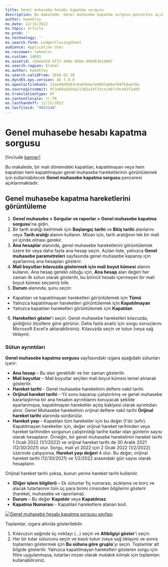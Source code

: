 ```yaml
---
title: Genel muhasebe hesabı kapatma sorgusu
description: Bu makalede, Genel muhasebe kapatma sorgusu penceresi açıklanmaktadır
author: kweekley
ms.date: 12/15/2022
ms.topic: article
ms.prod: ''
ms.technology: ''
ms.search.form: LedgerClosingSheet
audience: Application User
ms.reviewer: twheeloc
ms.custom: 14091
ms.assetid: c64eed1d-df17-448e-8bb6-d94d63b14607
ms.search.region: Global
ms.author: kweekley
ms.search.validFrom: 2016-02-28
ms.dyn365.ops.version: AX 7.0.0
ms.openlocfilehash: 33ae49d9503c0a83bda7e0093ab6ef69fb4aef0a
ms.sourcegitcommit: 9f3a60a583da21382a14f32ce146fc9ce03f2a09
ms.translationtype: HT
ms.contentlocale: tr-TR
ms.lasthandoff: 12/15/2022
ms.locfileid: "9853148"
---
```

# <a name="ledger-settlement-inquiry"></a>Genel muhasebe hesabı kapatma sorgusu

[!include [banner](../includes/banner.md)]

Bu makalede, bir mali dönemdeki kapatılan, kapatılmayan veya hem kapatılan hem kapatılmayan genel muhasebe hareketlerinin görüntülemek için kullanılabilecek **Genel muhasebe kapatma sorgusu** penceresi açıklanmaktadır.

## <a name="view-ledger-settlement-transactions"></a>Genel muhasebe kapatma hareketlerini görüntüleme
1.  **Genel muhasebe > Sorgular ve raporlar > Genel muhasebe kapatma sorgusu**'na gidin.
2.  Bir tarih aralığı belirtmek için **Başlangıç tarihi** ve **Bitiş tarihi** alanlarını veya **Tarih aralığı** alanını kullanın. Mizan için, tarih aralığının tek bir mali yıl içinde olması gerekir.
3.  **Ana hesaplar** alanında, genel muhasebe hareketlerini görüntülemek üzere bir veya daha fazla ana hesap seçin. Açılan liste, yalnızca **Genel muhasebe parametreleri** sayfasında genel muhasebe kapanışı için ayarlanmış ana hesapları gösterir.
4.  **Mali boyutları kılavuzda göstermek için mali boyut kümesi** alanını kullanın. Ana hesap gerekli olduğu için, **Ana hesap** alan değeri her zaman ilk sütun olarak gösterilir, bu birincil hesabı içermeyen bir mali boyut kümesi seçseniz bile.
5.  **Durum** alanında, şunu seçin:
-   Kapatılan ve kapatılmayan hareketleri görüntülemek için **Tümü**
-   Yalnızca kapatılmayan hareketleri görüntülemek için **Kapatılmayan** 
-   Yalnızca kapatılan hareketleri görüntülemek için **Kapatılan**
6.  **Hareketleri göster**'i seçin. Genel muhasebe hareketleri kılavuzda, girdiğiniz ölçütlere göre görünür. Daha fazla analiz için sorgu sonuçlarını Microsoft Excel'e aktarabilirsiniz. Kılavuzda seçin ve tutun (veya sağ tıklayın).

### <a name="column-details"></a>Sütun ayrıntıları
**Genel muhasebe kapatma sorgusu** sayfasındaki ızgara aşağıdaki sütunları içerir:
-   **Ana hesap** – Bu alan gereklidir ve her zaman gösterilir.
-   **Mali boyutlar** – Mali boyutlar seçilen mali boyut kümesi temel alınarak gösterilir.
-   **Hareket tarihi** - Genel muhasebe hareketinin deftere nakil tarihi.
-   **Orijinal hareket tarihi** – Yıl sonu kapanışı çalıştırılmış ve genel muhasebe kararlaştırma bir ana hesabın ayrıntılarını koruyacak şekilde ayarlanmışsa, kapatılmayan hareketler açılış bakiyesi olarak ayrıntıdan alınır. Genel Muhasebe hareketinin orijinal deftere nakil tarihi **Orijinal hareket tarihi** alanında sürdürülür.
-   **Hareket yaşı** – Kapatılan tüm hareketler için bu değer 0'dır (sıfır). Kapatılmayan hareketler için, değer orijinal hareket tarihinden veya hareket tarihinden sorgunun çalıştırıldığı tarihe kadar olan günlerin sayısı olarak hesaplanır.
Örneğin, bir genel muhasebe hareketinin hareket tarihi 1 Ocak 2022 (1/1/2022) ve orijinal hareket tarihi de 30 Aralık 2021 (12/30/2021) olur. Sorgu, mali yıl 2022 için 2 Ocak 2022 (1/2/2022) üzerinde çalışıyorsa, **Hareket yaşı değeri** 4 olur. Bu değer, orijinal hareket tarihi (12/30/2021) ve 1/2/2022 arasındaki gün sayısı olarak hesaplanır.

Orijinal hareket tarihi yoksa, bunun yerine hareket tarihi kullanılır.
-   **(Diğer işlem bilgileri)** – Ek sütunlar fiş numarası, açıklama ve borç ve alacak tutarlarının tüm üç para birimi cinsinden bilgilerini gösterir (hareket, muhasebe ve raporlama).
-   **Durum** – Bu değer **Kapatılır** veya **Kapatılmaz**.
-   **Kapatma Numarası** - Kapatılan hareketlere atanan kod.

[![Genel muhasebe hesabı kapatma sorgusu sayfası](./media/Inquiry1.png)](./media/Inquiry1.png)

 
Toplamlar, ızgara altında gösterilebilir.
1.  Kılavuzun sağında üç noktayı (...) seçin ve **Altbilgiyi göster**'i seçin.
2.  Her bir tutar sütununu seçin ve basılı tutun (veya sağ tıklayın) ve sonra toplamları göstermek için **Bu sütuna göre grupla**'yı seçin. Toplamlar alt bilgide gösterilir. Yalnızca kapatılmayan hareketleri gösteren sorgu için filtre uygulanmışsa, tutarları mizan olarak mutabık kılmak için toplamları kullanabilirsiniz.







